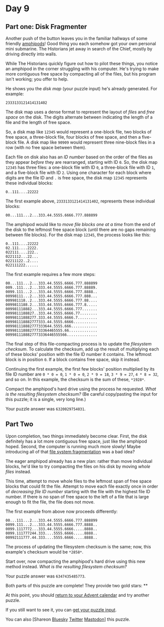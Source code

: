 # Day 9

## Part one: Disk Fragmenter

Another push of the button leaves you in the familiar hallways of some friendly
[amphipods](/2021/day/23)! Good thing you each somehow got your own personal
mini submarine. The Historians jet away in search of the Chief, mostly by
driving directly into walls.

While The Historians quickly figure out how to pilot these things, you notice
an amphipod in the corner struggling with his computer. He's trying to make
more contiguous free space by compacting all of the files, but his program
isn't working; you offer to help.

He shows you the *disk map* (your puzzle input) he's already generated. For
example:

```text
2333133121414131402
```

The disk map uses a dense format to represent the layout of *files* and *free
space* on the disk. The digits alternate between indicating the length of a
file and the length of free space.

So, a disk map like `12345` would represent a one-block file, two blocks of
free space, a three-block file, four blocks of free space, and then a
five-block file. A disk map like `90909` would represent three nine-block files
in a row (with no free space between them).

Each file on disk also has an *ID number* based on the order of the files as
they appear *before* they are rearranged, starting with ID `0`. So, the disk
map `12345` has three files: a one-block file with ID `0`, a three-block file
with ID `1`, and a five-block file with ID `2`. Using one character for each
block where digits are the file ID and `.` is free space, the disk map `12345`
represents these individual blocks:

```text
0..111....22222
```

The first example above, `2333133121414131402`, represents these individual blocks:

```text
00...111...2...333.44.5555.6666.777.888899
```

The amphipod would like to *move file blocks one at a time* from the end of the
disk to the leftmost free space block (until there are no gaps remaining
between file blocks). For the disk map `12345`, the process looks like this:

```text
0..111....22222
02.111....2222.
022111....222..
0221112...22...
02211122..2....
022111222......

```

The first example requires a few more steps:

```text
00...111...2...333.44.5555.6666.777.888899
009..111...2...333.44.5555.6666.777.88889.
0099.111...2...333.44.5555.6666.777.8888..
00998111...2...333.44.5555.6666.777.888...
009981118..2...333.44.5555.6666.777.88....
0099811188.2...333.44.5555.6666.777.8.....
009981118882...333.44.5555.6666.777.......
0099811188827..333.44.5555.6666.77........
00998111888277.333.44.5555.6666.7.........
009981118882777333.44.5555.6666...........
009981118882777333644.5555.666............
00998111888277733364465555.66.............
0099811188827773336446555566..............

```

The final step of this file-compacting process is to update the *filesystem
checksum*. To calculate the checksum, add up the result of multiplying each of
these blocks' position with the file ID number it contains. The leftmost block
is in position `0`. If a block contains free space, skip it instead.

Continuing the first example, the first few blocks' position multiplied by its
file ID number are `0 * 0 = 0`, `1 * 0 = 0`, `2 * 9 = 18`, `3 * 9 = 27`, `4 * 8
= 32`, and so on. In this example, the checksum is the sum of these, `*1928*`.

Compact the amphipod's hard drive using the process he requested. *What is the
resulting filesystem checksum?* (Be careful copy/pasting the input for this
puzzle; it is a single, very long line.)

Your puzzle answer was `6320029754031`.

## Part Two

Upon completion, two things immediately become clear. First, the disk
definitely has a lot more contiguous free space, just like the amphipod hoped.
Second, the computer is running much more slowly! Maybe introducing all of that
[file system
fragmentation](https://en.wikipedia.org/wiki/File_system_fragmentation) was a
bad idea?

The eager amphipod already has a new plan: rather than move individual blocks,
he'd like to try compacting the files on his disk by moving *whole files*
instead.

This time, attempt to move whole files to the leftmost span of free space
blocks that could fit the file. Attempt to move each file exactly once in order
of *decreasing file ID number* starting with the file with the highest file ID
number. If there is no span of free space to the left of a file that is large
enough to fit the file, the file does not move.

The first example from above now proceeds differently:

```text
00...111...2...333.44.5555.6666.777.888899
0099.111...2...333.44.5555.6666.777.8888..
0099.1117772...333.44.5555.6666.....8888..
0099.111777244.333....5555.6666.....8888..
00992111777.44.333....5555.6666.....8888..

```

The process of updating the filesystem checksum is the same; now, this
example's checksum would be `*2858*`.

Start over, now compacting the amphipod's hard drive using this new method
instead. *What is the resulting filesystem checksum?*

Your puzzle answer was `6347435485773`.

Both parts of this puzzle are complete! They provide two gold stars: \*\*

At this point, you should [return to your Advent calendar](/2024) and try
another puzzle.

If you still want to see it, you can [get your puzzle input](9/input).

You can also [Shareon
[Bluesky](https://bsky.app/intent/compose?text=I%27ve+completed+%22Disk+Fragmenter%22+%2D+Day+9+%2D+Advent+of+Code+2024+%23AdventOfCode+https%3A%2F%2Fadventofcode%2Ecom%2F2024%2Fday%2F9)
[Twitter](https://twitter.com/intent/tweet?text=I%27ve+completed+%22Disk+Fragmenter%22+%2D+Day+9+%2D+Advent+of+Code+2024&url=https%3A%2F%2Fadventofcode%2Ecom%2F2024%2Fday%2F9&related=ericwastl&hashtags=AdventOfCode)
[Mastodon](javascript:void(0);)] this puzzle.
